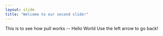 ```yaml
---
layout: slide
title: "Welcome to our second slide!"
---
```

This is to see how pull works -- Hello World
Use the left arrow to go back!